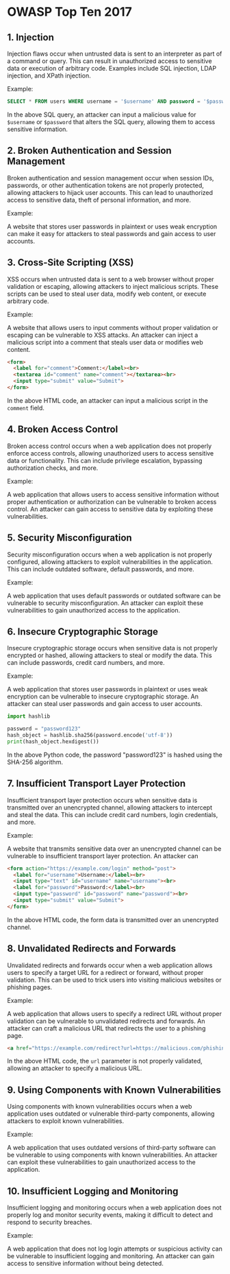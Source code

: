 # OWASP Top Ten 2017

## 1. Injection

Injection flaws occur when untrusted data is sent to an interpreter as part of a command or query. This can result in unauthorized access to sensitive data or execution of arbitrary code. Examples include SQL injection, LDAP injection, and XPath injection.

Example:

```sql
SELECT * FROM users WHERE username = '$username' AND password = '$password';
```
In the above SQL query, an attacker can input a malicious value for `$username` or `$password` that alters the SQL query, allowing them to access sensitive information.

## 2. Broken Authentication and Session Management

Broken authentication and session management occur when session IDs, passwords, or other authentication tokens are not properly protected, allowing attackers to hijack user accounts. This can lead to unauthorized access to sensitive data, theft of personal information, and more.

Example:

A website that stores user passwords in plaintext or uses weak encryption can make it easy for attackers to steal passwords and gain access to user accounts.

## 3. Cross-Site Scripting (XSS)

XSS occurs when untrusted data is sent to a web browser without proper validation or escaping, allowing attackers to inject malicious scripts. These scripts can be used to steal user data, modify web content, or execute arbitrary code.

Example:

A website that allows users to input comments without proper validation or escaping can be vulnerable to XSS attacks. An attacker can inject a malicious script into a comment that steals user data or modifies web content.

```html
<form>
  <label for="comment">Comment:</label><br>
  <textarea id="comment" name="comment"></textarea><br>
  <input type="submit" value="Submit">
</form>
```
In the above HTML code, an attacker can input a malicious script in the `comment` field.

## 4. Broken Access Control

Broken access control occurs when a web application does not properly enforce access controls, allowing unauthorized users to access sensitive data or functionality. This can include privilege escalation, bypassing authorization checks, and more.

Example:

A web application that allows users to access sensitive information without proper authentication or authorization can be vulnerable to broken access control. An attacker can gain access to sensitive data by exploiting these vulnerabilities.

## 5. Security Misconfiguration

Security misconfiguration occurs when a web application is not properly configured, allowing attackers to exploit vulnerabilities in the application. This can include outdated software, default passwords, and more.

Example:

A web application that uses default passwords or outdated software can be vulnerable to security misconfiguration. An attacker can exploit these vulnerabilities to gain unauthorized access to the application.

## 6. Insecure Cryptographic Storage

Insecure cryptographic storage occurs when sensitive data is not properly encrypted or hashed, allowing attackers to steal or modify the data. This can include passwords, credit card numbers, and more.

Example:

A web application that stores user passwords in plaintext or uses weak encryption can be vulnerable to insecure cryptographic storage. An attacker can steal user passwords and gain access to user accounts.

```python
import hashlib

password = "password123"
hash_object = hashlib.sha256(password.encode('utf-8'))
print(hash_object.hexdigest())
```
In the above Python code, the password "password123" is hashed using the SHA-256 algorithm.

## 7. Insufficient Transport Layer Protection

Insufficient transport layer protection occurs when sensitive data is transmitted over an unencrypted channel, allowing attackers to intercept and steal the data. This can include credit card numbers, login credentials, and more.

Example:

A website that transmits sensitive data over an unencrypted channel can be vulnerable to insufficient transport layer protection. An attacker can

```html
<form action="https://example.com/login" method="post">
  <label for="username">Username:</label><br>
  <input type="text" id="username" name="username"><br>
  <label for="password">Password:</label><br>
  <input type="password" id="password" name="password"><br>
  <input type="submit" value="Submit">
</form>
```
In the above HTML code, the form data is transmitted over an unencrypted channel.

## 8. Unvalidated Redirects and Forwards

Unvalidated redirects and forwards occur when a web application allows users to specify a target URL for a redirect or forward, without proper validation. This can be used to trick users into visiting malicious websites or phishing pages.

Example:

A web application that allows users to specify a redirect URL without proper validation can be vulnerable to unvalidated redirects and forwards. An attacker can craft a malicious URL that redirects the user to a phishing page.

```html
<a href="https://example.com/redirect?url=https://malicious.com/phishing">Click Here</a>
```
In the above HTML code, the `url` parameter is not properly validated, allowing an attacker to specify a malicious URL.

## 9. Using Components with Known Vulnerabilities

Using components with known vulnerabilities occurs when a web application uses outdated or vulnerable third-party components, allowing attackers to exploit known vulnerabilities.

Example:

A web application that uses outdated versions of third-party software can be vulnerable to using components with known vulnerabilities. An attacker can exploit these vulnerabilities to gain unauthorized access to the application.

## 10. Insufficient Logging and Monitoring

Insufficient logging and monitoring occurs when a web application does not properly log and monitor security events, making it difficult to detect and respond to security breaches.

Example:

A web application that does not log login attempts or suspicious activity can be vulnerable to insufficient logging and monitoring. An attacker can gain access to sensitive information without being detected.